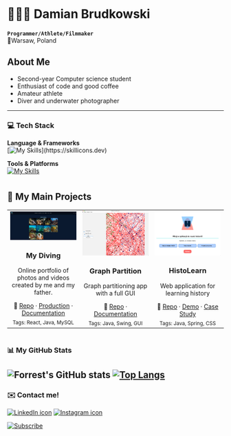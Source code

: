 # 🧑🏼‍💻 Damian Brudkowski

**`Programmer/Athlete/Filmmaker`**<br>
📍Warsaw, Poland

## About Me
- Second-year Computer science student
- Enthusiast of code and good coffee  
- Amateur athlete  
- Diver and underwater photographer  

---

### 💻 Tech Stack
**Language & Frameworks**<br>
[![My Skills](https://skillicons.dev/icons?i=java,spring,react,c,tailwind,python,js,html,css,)](https://skillicons.dev)

**Tools & Platforms**<br>
[![My Skills](https://skillicons.dev/icons?i=docker,azure,git,linux,mysql,nginx)](https://skillicons.dev)
<br />

#

## 🚀 My Main Projects

<table>
  <tr>
    <td align="center" width="33%">
      <a href="https://github.com/damhero/MyDiving">
        <img src="https://github.com/damhero/damhero/blob/c83e77795a20f56351b455af8912eac97ad466a7/My-diving-picture" alt="My Diving" width="100%" />
      </a>
      <h3>My Diving</h3>
      <p>Online portfolio of photos and videos created by me and my father.</p>
      🔗 <a href="https://github.com/damhero/MyDiving">Repo</a> ·
      <a href="https://mydiving.pl">Production</a> ·
       <a href="https://mydiving.pl">Documentation</a><br>
      <sub>Tags: React, Java, MySQL</sub>
    </td>
    <td align="center" width="33%">
      <a href="https://github.com/yourusername/project-two">
        <img src="https://github.com/damhero/damhero/blob/c9d48ace18bf4b34aef02145925f8b265a0c8206/Graph-partition-picture" alt="Graph partition app" width="100%" />
      </a>
      <h3>Graph Partition</h3>
      <p>Graph partitioning app with a full GUI</p>
      🔗 <a href="https://github.com/yourusername/project-two">Repo</a> ·
      <a href="https://your-case-study-link.com">Documentation</a><br/>
      <sub>Tags: Java, Swing, GUI</sub>
    </td>
    <td align="center" width="33%">
      <a href="https://github.com/yourusername/project-three">
        <img src="https://github.com/damhero/damhero/blob/6bfa9a147a7f2883d6ae3368f84d2d538f5cf666/HistoLearn-picture" alt="HistoLearn" width="100%" />
      </a>
      <h3>HistoLearn</h3>
      <p>Web application for learning history</p>
      🔗 <a href="https://github.com/yourusername/project-three">Repo</a> ·
      <a href="https://your-demo-link.com">Demo</a> ·
      <a href="https://your-case-study-link.com">Case Study</a><br/>
      <sub>Tags: Java, Spring, CSS</sub>
    </td>
  </tr>
</table>

#

### 📊 My GitHub Stats

![Forrest's GitHub stats](https://github-readme-stats.vercel.app/api?username=damhero&show_icons=true&theme=gruvbox)
[![Top Langs](https://github-readme-stats.vercel.app/api/top-langs/?username=damhero&layout=donut&theme=dark)](https://github.com/anuraghazra/github-readme-stats)
---
### ✉️ Contact me!
   <p align="left">
      <a href="https://www.linkedin.com/in/damian-brudkowski-a61701230/">
         <img alt="LinkedIn icon" src="https://skillicons.dev/icons?i=linkedin"/></a> 
      <a href="https://www.instagram.com/_damianbrudkowski_/">
         <img alt="Instagram icon" src="https://skillicons.dev/icons?i=instagram"/></a>
   </p>
   <a href="https://www.youtube.com/@MyDiving1235">
  <img src="https://custom-icon-badges.demolab.com/badge/-My%20Diving%20Videos-red?style=for-the-badge&logo=video&logoColor=white" alt="Subscribe" />
</a>
